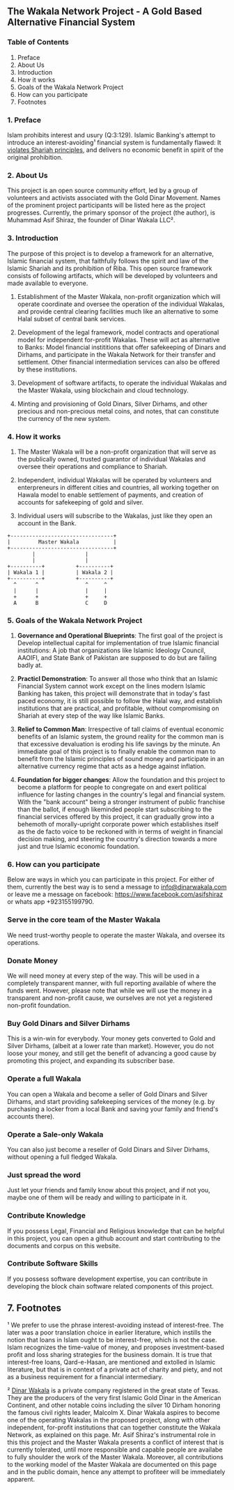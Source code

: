 ## The Wakala Network Project - A Gold Based Alternative Financial System


### Table of Contents

1. Preface
2. About Us
3. Introduction
4. How it works
5. Goals of the Wakala Network Project
6. How can you participate
7. Footnotes

### 1. Preface

Islam prohibits interest and usury (Q:3:129). Islamic Banking's attempt to introduce an interest-avoiding¹ financial system is fundamentally flawed: It [violates Shariah principles](case-against-banks.md), and delivers no economic benefit in spirit of the original prohibition.


### 2. About Us

This project is an open source community effort, led by a group of volunteers and activists associated with the Gold Dinar Movement. Names of the prominent project participants will be listed here as the project progresses. Currently, the primary sponsor of the project (the author), is Muhammad Asif Shiraz, the founder of Dinar Wakala LLC².


### 3. Introduction

The purpose of this project is to develop a framework for an alternative, Islamic financial system, that faithfully follows the spirit and law of the Islamic Shariah and its prohibition of Riba.  This open source framework consists of following artifacts, which will be developed by volunteers and made available to everyone.

1. Establishment of the Master Wakala, non-profit organization which will operate coordinate and oversee the operation of the individual Wakalas, and provide central clearing facilities much like an alternative to some Halal subset of central bank services.

2. Development of the legal framework, model contracts and operational model for independent for-profit Wakalas. These will act as alternative to Banks: Model financial instititions that offer safekeeping of Dinars and Dirhams, and participate in the Wakala Network for their transfer and settlement. Other financial intermediation services can also be offered by these institutions.

3. Development of software artifacts, to operate the individual Wakalas and the Master Wakala, using blockchain and cloud technology.

4. Minting and provisioning of Gold Dinars, Silver Dirhams, and other precious and non-precious metal coins, and notes, that can constitute the currency of the new system. 


### 4. How it works

1. The Master Wakala will be a non-profit organization that will serve as the publically owned, trusted guarantor of individual Wakalas and oversee their operations and compliance to Shariah.

2. Independent, individual Wakalas will be operated by volunteers and enterpreneurs in different cities and countries, all working together on Hawala model to enable settlement of payments, and creation of accounts for safekeeping of gold and silver.

3. Individual users will subscribe to the Wakalas, just like they open an account in the Bank.

```
+---------------------------------+
|         Master Wakala           |
+---------------------------------+
        |                |
        |                |
+----------+          +----------+
| Wakala 1 |          | Wakala 2 |
+----------+          +----------+
  ^      ^               ^     ^
  |      |               |     |
  +      +               +     +
  A      B               C     D

```

### 5. Goals of the Wakala Network Project

1. **Governance and Operational Blueprints**: The first goal of the project is Develop intellectual capital for implementation of true Islamic financial institutions: A job that organizations like Islamic Ideology Council, AAOIFI, and State Bank of Pakistan are supposed to do but are failing badly at.

2. **Practicl Demonstration**: To answer all those who think that an Islamic Financial System cannot work except on the lines modern Islamic Banking has taken, this project will demonstrate that in today's fast paced economy, it is still possible to follow the Halal way, and establish institutions that are practical, and profitable, without compromising on Shariah at every step of the way like Islamic Banks.

3. **Relief to Common Man**: Irrespective of tall claims of eventual economic benefits of an Islamic system, the ground reality for the common man is that excessive devaluation is eroding his life savings by the minute. An immediate goal of this project is to finally enable the common man to benefit from the Islamic principles of sound money and participate in an alternative currency regime that acts as a hedge against inflation.

4. **Foundation for bigger changes**: Allow the foundation and this project to become a platform for people to congregate on and exert political influence for lasting changes in the country's legal and financial system. With the "bank account" being a stronger instrument of public franchise than the ballot, if enough likeminded people start subscribing to the financial services offered by this project, it can gradually grow into a behemoth of morally-upright corporate power which establishes itself as the de facto voice to be reckoned with in terms of weight in financial decision making, and steering the country's direction towards a more just and true Islamic economic foundation.


### 6. How can you participate

Below are ways in which you can participate in this project. For either of them, currently the best way is to send a message to info@dinarwakala.com or leave me a message on facebook: https://www.facebook.com/asifshiraz or whats app +923155199790.

### Serve in the core team of the Master Wakala

We need trust-worthy people to operate the master Wakala, and oversee its operations.

### Donate Money

We will need money at every step of the way. This will be used in a completely transparent manner, with full reporting available of where the funds went. However, please note that while we will use the money in a transparent and non-profit cause, we ourselves are not yet a registered non-profit foundation.

### Buy Gold Dinars and Silver Dirhams

This is a win-win for everybody. Your money gets converted to Gold and Silver Dirhams, (albeit at a lower rate than market). However, you do not loose your money, and still get the benefit of advancing a good cause by promoting this project, and expanding its subscriber base.

### Operate a full Wakala

You can open a Wakala and become a seller of Gold Dinars and Silver Dirhams, and start providing safekeeping services of the money (e.g. by purchasing a locker from a local Bank and saving your family and friend's accounts there).

### Operate a Sale-only Wakala

You can also just become a reseller of Gold Dinars and Silver Dirhams, without opening a full fledged Wakala.

### Just spread the word

Just let your friends and family know about this project, and if not you, maybe one of them will be ready and willing to participate in it.

### Contribute Knowledge

If you possess Legal, Financial and Religious knowledge that can be helpful in this project, you can open a github account and start contributing to the documents and corpus on this website.

### Contribute Software Skills

If you possess software development expertise, you can contribute in developing the block chain software related components of this project.


## 7. Footnotes

¹ We prefer to use the phrase interest-avoiding instead of interest-free. The later was a poor translation choice in earlier literature, which instills the notion that loans in Islam ought to be interest-free, which is not the case. Islam recognizes the time-value of money, and proposes investment-based profit and loss sharing strategies for the business domain. It is true that interest-free loans, Qard-e-Hasan, are mentioned and extolled in Islamic literature, but that is in context of a private act of charity and piety, and not as a business requirement for a financial intermediary.

² [Dinar Wakala](http://www.dinarwakala.com) is a private company registered in the great state of Texas. They are the producers of the very first Islamic Gold Dinar in the American Continent, and other notable coins including the silver 10 Dirham honoring the famous civil rights leader, Malcolm X. Dinar Wakala aspires to become one of the operating Wakalas in the proposed project, along with other independent, for-profit institutions that can together constitute the Wakala Network, as explained on this page. Mr. Asif Shiraz's instrumental role in this this project and the Master Wakala presents a conflict of interest that is currently tolerated, until more responsible and capable people are availabe to fully shoulder the work of the Master Wakala. Moreover, all contributions to the working model of the Master Wakala are documented on this page and in the public domain, hence any attempt to profiteer will be immediately apparent.
